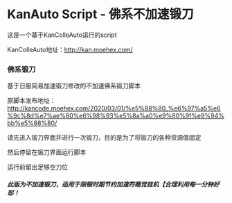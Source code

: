 # KanAuto Script - 佛系不加速锻刀

这是一个基于KanColleAuto运行的script

KanColleAuto地址：http://kan.moehex.com/

### 佛系锻刀

基于日服简易加速锻刀修改的不加速佛系锻刀脚本

原脚本发布地址：http://kancode.moehex.com/2020/03/01/%e5%88%80_%e6%97%a5%e6%9c%8d%e7%ae%80%e6%98%93%e5%8a%a0%e9%80%9f%e9%94%bb%e5%88%80/

请先进入锻刀界面并进行一次锻刀，目的是为了将锻刀的各种资源值固定

然后停留在锻刀界面运行脚本

运行前留出足够空刀位

##### 此版为不加速锻刀，适用于限锻时期节约加速符睡觉挂机【合理利用每一分钟好耶！
